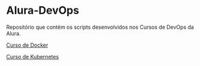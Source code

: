 # Alura-DevOps

Repositório que contém os scripts desenvolvidos nos Cursos de DevOps da Alura.

[Curso de Docker](https://github.com/PedroPadilhaPortella/Alura-DevOps/tree/main/Docker#readme)

[Curso de Kubernetes](https://github.com/PedroPadilhaPortella/Alura-DevOps/tree/main/Kubernetes_Pods_Services_ConfigMap#readme)